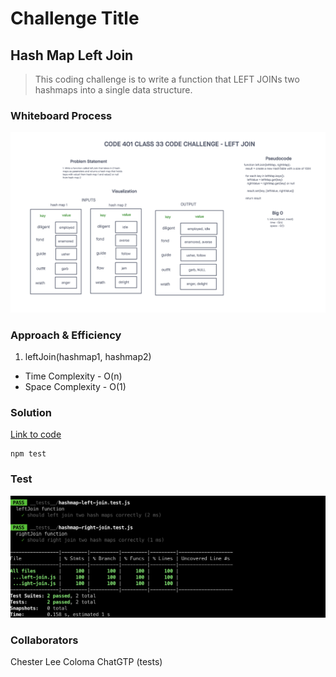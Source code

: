 # Challenge Title
## Hash Map Left Join
> This coding challenge is to write a function that LEFT JOINs two hashmaps into a single data structure.

### Whiteboard Process
![Hash Map Left Join](../images/hashmap-left-join.png)

### Approach & Efficiency
<!-- What approach did you take? Why? What is the Big O space/time for this approach? -->

1. leftJoin(hashmap1, hashmap2)
  * Time Complexity - O(n)
  * Space Complexity - O(1)

### Solution
<!-- Show how to run your code, and examples of it in action -->
[Link to code](https://github.com/cleecoloma/data-structures-and-algorithms/tree/main/javascript/hashmap-left-join)

```text
npm test
```

### Test
![Hash Map Left Join](../images/hashmap-left-join-test.png)

### Collaborators
Chester Lee Coloma
ChatGTP (tests)
